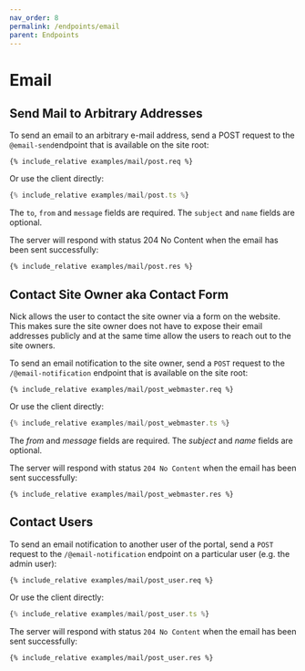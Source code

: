 ```yaml
---
nav_order: 8
permalink: /endpoints/email
parent: Endpoints
---
```


# Email

## Send Mail to Arbitrary Addresses

To send an email to an arbitrary e-mail address, send a POST request to the `@email-send`endpoint that is available on the site root:

```http
{% include_relative examples/mail/post.req %}
```

Or use the client directly:

```ts
{% include_relative examples/mail/post.ts %}
```

The `to`, `from` and `message` fields are required. The `subject` and `name` fields are optional.

The server will respond with status 204 No Content when the email has been sent successfully:

```http
{% include_relative examples/mail/post.res %}
```

## Contact Site Owner aka Contact Form

Nick allows the user to contact the site owner via a form on the website. This makes sure the site owner does not have to expose their email addresses publicly and at the same time allow the users to reach out to the site owners.

To send an email notification to the site owner, send a `POST` request to the `/@email-notification` endpoint that is available on the site root:

```http
{% include_relative examples/mail/post_webmaster.req %}
```

Or use the client directly:

```ts
{% include_relative examples/mail/post_webmaster.ts %}
```

The _from_ and _message_ fields are required. The _subject_ and _name_ fields are optional.

The server will respond with status `204 No Content` when the email has been sent successfully:

```http
{% include_relative examples/mail/post_webmaster.res %}
```

## Contact Users

To send an email notification to another user of the portal, send a `POST` request to the `/@email-notification` endpoint on a particular user (e.g. the admin user):

```http
{% include_relative examples/mail/post_user.req %}
```

Or use the client directly:

```ts
{% include_relative examples/mail/post_user.ts %}
```

The server will respond with status `204 No Content` when the email has been sent successfully:

```http
{% include_relative examples/mail/post_user.res %}
```
